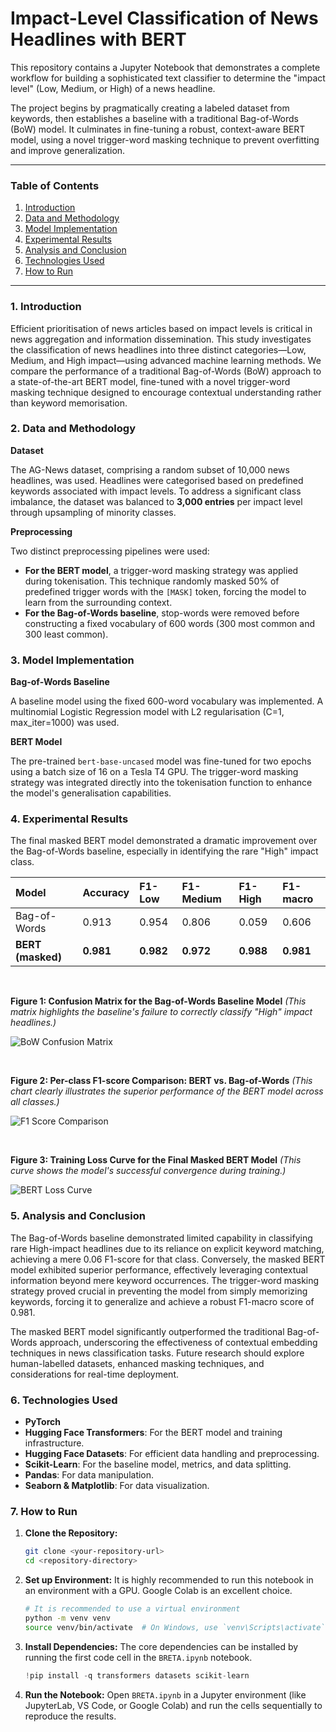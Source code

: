 # Impact-Level Classification of News Headlines with BERT

This repository contains a Jupyter Notebook that demonstrates a complete workflow for building a sophisticated text classifier to determine the "impact level" (Low, Medium, or High) of a news headline.

The project begins by pragmatically creating a labeled dataset from keywords, then establishes a baseline with a traditional Bag-of-Words (BoW) model. It culminates in fine-tuning a robust, context-aware BERT model, using a novel trigger-word masking technique to prevent overfitting and improve generalization.

---

### Table of Contents
1.  [Introduction](#1-introduction)
2.  [Data and Methodology](#2-data-and-methodology)
3.  [Model Implementation](#3-model-implementation)
4.  [Experimental Results](#4-experimental-results)
5.  [Analysis and Conclusion](#5-analysis-and-conclusion)
6.  [Technologies Used](#6-technologies-used)
7.  [How to Run](#7-how-to-run)

---

### 1. Introduction
Efficient prioritisation of news articles based on impact levels is critical in news aggregation and information dissemination. This study investigates the classification of news headlines into three distinct categories—Low, Medium, and High impact—using advanced machine learning methods. We compare the performance of a traditional Bag-of-Words (BoW) approach to a state-of-the-art BERT model, fine-tuned with a novel trigger-word masking technique designed to encourage contextual understanding rather than keyword memorisation.

### 2. Data and Methodology
**Dataset**

The AG-News dataset, comprising a random subset of 10,000 news headlines, was used. Headlines were categorised based on predefined keywords associated with impact levels. To address a significant class imbalance, the dataset was balanced to **3,000 entries** per impact level through upsampling of minority classes.

**Preprocessing**

Two distinct preprocessing pipelines were used:
*   **For the BERT model**, a trigger-word masking strategy was applied during tokenisation. This technique randomly masked 50% of predefined trigger words with the `[MASK]` token, forcing the model to learn from the surrounding context.
*   **For the Bag-of-Words baseline**, stop-words were removed before constructing a fixed vocabulary of 600 words (300 most common and 300 least common).

### 3. Model Implementation
**Bag-of-Words Baseline**

A baseline model using the fixed 600-word vocabulary was implemented. A multinomial Logistic Regression model with L2 regularisation (C=1, max_iter=1000) was used.

**BERT Model**

The pre-trained `bert-base-uncased` model was fine-tuned for two epochs using a batch size of 16 on a Tesla T4 GPU. The trigger-word masking strategy was integrated directly into the tokenisation function to enhance the model's generalisation capabilities.

### 4. Experimental Results
The final masked BERT model demonstrated a dramatic improvement over the Bag-of-Words baseline, especially in identifying the rare "High" impact class.

| Model           | Accuracy | F1-Low | F1-Medium | F1-High | F1-macro |
| :-------------- | :------- | :----- | :-------- | :------ | :------- |
| Bag-of-Words    | 0.913    | 0.954  | 0.806     | 0.059   | 0.606    |
| **BERT (masked)**   | **0.981**    | **0.982**  | **0.972**     | **0.988**   | **0.981**    |

<br>

**Figure 1: Confusion Matrix for the Bag-of-Words Baseline Model**
*(This matrix highlights the baseline's failure to correctly classify "High" impact headlines.)*

![BoW Confusion Matrix](Picture1.png)

<br>

**Figure 2: Per-class F1-score Comparison: BERT vs. Bag-of-Words**
*(This chart clearly illustrates the superior performance of the BERT model across all classes.)*

![F1 Score Comparison](Picture2.png)

<br>

**Figure 3: Training Loss Curve for the Final Masked BERT Model**
*(This curve shows the model's successful convergence during training.)*

![BERT Loss Curve](Picture3.png)

### 5. Analysis and Conclusion
The Bag-of-Words baseline demonstrated limited capability in classifying rare High-impact headlines due to its reliance on explicit keyword matching, achieving a mere 0.06 F1-score for that class. Conversely, the masked BERT model exhibited superior performance, effectively leveraging contextual information beyond mere keyword occurrences. The trigger-word masking strategy proved crucial in preventing the model from simply memorizing keywords, forcing it to generalize and achieve a robust F1-macro score of 0.981.

The masked BERT model significantly outperformed the traditional Bag-of-Words approach, underscoring the effectiveness of contextual embedding techniques in news classification tasks. Future research should explore human-labelled datasets, enhanced masking techniques, and considerations for real-time deployment.

### 6. Technologies Used
*   **PyTorch**
*   **Hugging Face Transformers**: For the BERT model and training infrastructure.
*   **Hugging Face Datasets**: For efficient data handling and preprocessing.
*   **Scikit-Learn**: For the baseline model, metrics, and data splitting.
*   **Pandas**: For data manipulation.
*   **Seaborn & Matplotlib**: For data visualization.

### 7. How to Run
1.  **Clone the Repository:**
    ```bash
    git clone <your-repository-url>
    cd <repository-directory>
    ```
2.  **Set up Environment:**
    It is highly recommended to run this notebook in an environment with a GPU. Google Colab is an excellent choice.
    ```bash
    # It is recommended to use a virtual environment
    python -m venv venv
    source venv/bin/activate  # On Windows, use `venv\Scripts\activate`
    ```
3.  **Install Dependencies:**
    The core dependencies can be installed by running the first code cell in the `BRETA.ipynb` notebook.
    ```python
    !pip install -q transformers datasets scikit-learn
    ```
4.  **Run the Notebook:**
    Open `BRETA.ipynb` in a Jupyter environment (like JupyterLab, VS Code, or Google Colab) and run the cells sequentially to reproduce the results.
